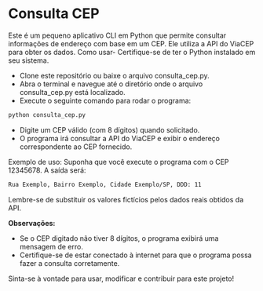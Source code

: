 # Consulta CEP 

Este é um pequeno aplicativo CLI em Python que permite consultar informações de endereço com base em um CEP. Ele utiliza a API do ViaCEP para obter os dados.
Como usar- Certifique-se de ter o Python instalado em seu sistema.
- Clone este repositório ou baixe o arquivo consulta_cep.py.
- Abra o terminal e navegue até o diretório onde o arquivo consulta_cep.py está localizado.
- Execute o seguinte comando para rodar o programa:

```bash
python consulta_cep.py
```

- Digite um CEP válido (com 8 dígitos) quando solicitado.
- O programa irá consultar a API do ViaCEP e exibir o endereço correspondente ao CEP fornecido.

Exemplo de uso:
Suponha que você execute o programa com o CEP 12345678. A saída será:

```bash
Rua Exemplo, Bairro Exemplo, Cidade Exemplo/SP, DDD: 11
```

Lembre-se de substituir os valores fictícios pelos dados reais obtidos da API.

**Observações:** 
- Se o CEP digitado não tiver 8 dígitos, o programa exibirá uma mensagem de erro.
- Certifique-se de estar conectado à internet para que o programa possa fazer a consulta corretamente.

Sinta-se à vontade para usar, modificar e contribuir para este projeto!